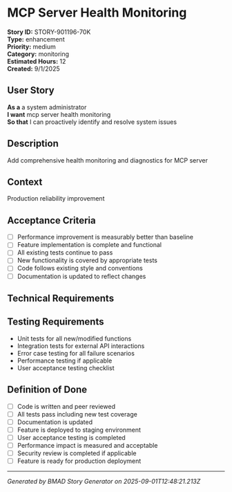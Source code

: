 # MCP Server Health Monitoring

**Story ID:** STORY-901196-70K  
**Type:** enhancement  
**Priority:** medium  
**Category:** monitoring  
**Estimated Hours:** 12  
**Created:** 9/1/2025

## User Story

**As a** a system administrator  
**I want** mcp server health monitoring  
**So that** I can proactively identify and resolve system issues

## Description

Add comprehensive health monitoring and diagnostics for MCP server

## Context

Production reliability improvement

## Acceptance Criteria

- [ ] Performance improvement is measurably better than baseline
- [ ] Feature implementation is complete and functional
- [ ] All existing tests continue to pass
- [ ] New functionality is covered by appropriate tests
- [ ] Code follows existing style and conventions
- [ ] Documentation is updated to reflect changes

## Technical Requirements



## Testing Requirements

- Unit tests for all new/modified functions
- Integration tests for external API interactions
- Error case testing for all failure scenarios
- Performance testing if applicable
- User acceptance testing checklist

## Definition of Done

- [ ] Code is written and peer reviewed
- [ ] All tests pass including new test coverage
- [ ] Documentation is updated
- [ ] Feature is deployed to staging environment
- [ ] User acceptance testing is completed
- [ ] Performance impact is measured and acceptable
- [ ] Security review is completed if applicable
- [ ] Feature is ready for production deployment

---

*Generated by BMAD Story Generator on 2025-09-01T12:48:21.213Z*
